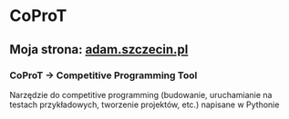 # CoProT
## Moja strona: [adam.szczecin.pl](https://www.adam.szczecin.pl)
### CoProT -> Competitive Programming Tool
Narzędzie do competitive programming (budowanie, uruchamianie na testach przykładowych, tworzenie projektów, etc.) napisane w Pythonie
